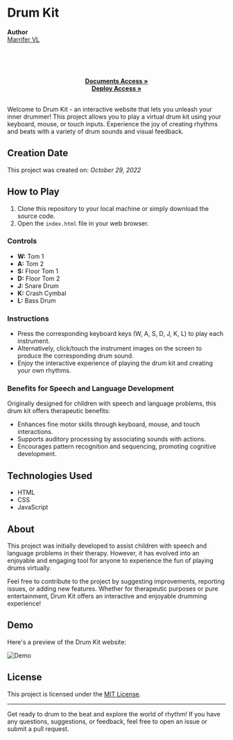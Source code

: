 ﻿# Drum Kit

 <b>Author</b>
<br/>
[Marrifer VL](https://github.com/MariferVL) 
<br/>

<br/>
<p align="center">
       </summary>
    <br/>
    <br/>
    <a href="https://github.com/MariferVL/DrumKit" target="_blank"><strong>Documents Access »</strong></a>
    <br/>
     <a href="https://marifervl.github.io/DrumKit/" target="_blank"><strong>Deploy Access »</strong></a>
    <br/>
    <br/>
    
Welcome to Drum Kit - an interactive website that lets you unleash your inner drummer! This project allows you to play a virtual drum kit using your keyboard, mouse, or touch inputs. Experience the joy of creating rhythms and beats with a variety of drum sounds and visual feedback.


## Creation Date

This project was created on: *October 29, 2022*


## How to Play

1. Clone this repository to your local machine or simply download the source code.
2. Open the `index.html` file in your web browser.

### Controls

- **W:** Tom 1
- **A:** Tom 2
- **S:** Floor Tom 1
- **D:** Floor Tom 2
- **J:** Snare Drum
- **K:** Crash Cymbal
- **L:** Bass Drum

### Instructions

- Press the corresponding keyboard keys (W, A, S, D, J, K, L) to play each instrument.
- Alternatively, click/touch the instrument images on the screen to produce the corresponding drum sound.
- Enjoy the interactive experience of playing the drum kit and creating your own rhythms.

### Benefits for Speech and Language Development

Originally designed for children with speech and language problems, this drum kit offers therapeutic benefits:
- Enhances fine motor skills through keyboard, mouse, and touch interactions.
- Supports auditory processing by associating sounds with actions.
- Encourages pattern recognition and sequencing, promoting cognitive development.

## Technologies Used

- HTML
- CSS
- JavaScript

## About

This project was initially developed to assist children with speech and language problems in their therapy. However, it has evolved into an enjoyable and engaging tool for anyone to experience the fun of playing drums virtually.

Feel free to contribute to the project by suggesting improvements, reporting issues, or adding new features. Whether for therapeutic purposes or pure entertainment, Drum Kit offers an interactive and enjoyable drumming experience!

## Demo

Here's a preview of the Drum Kit website:

![Demo](https://github.com/MariferVL/DrumKit/assets/99364311/d39d768d-e564-459f-9f03-320759b696eb)



## License

This project is licensed under the [MIT License](LICENSE).

---

Get ready to drum to the beat and explore the world of rhythm! If you have any questions, suggestions, or feedback, feel free to open an issue or submit a pull request.
